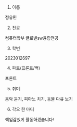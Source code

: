 1. 이름

정유민

2. 전공

컴퓨터학부 글로벌sw융합전공

3. 학번

2023012697

4. 파트(프론트/백)

프론트

5. 취미

음악 듣기, 피아노 치기, 동물 다큐 보기 

6. 각오 한 마디

책임감있게 활동하겠습니다!
